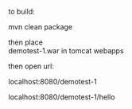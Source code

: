 to build:

mvn clean package

then place  
demotest-1.war
in tomcat webapps

then open url:

localhost:8080/demotest-1

localhost:8080/demotest-1/hello

